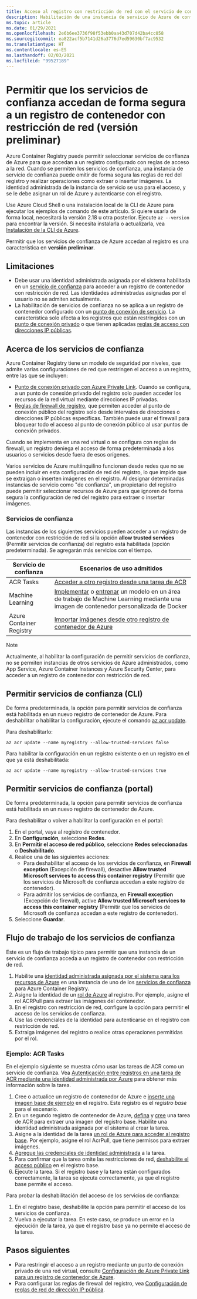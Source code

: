```yaml
---
title: Acceso al registro con restricción de red con el servicio de confianza de Azure
description: Habilitación de una instancia de servicio de Azure de confianza para acceder de forma segura a un registro de contenedor con restricción de red para extraer o insertar imágenes
ms.topic: article
ms.date: 01/29/2021
ms.openlocfilehash: 2e6b6ee3736f98f53ebb0aa43d707d42ba4cc058
ms.sourcegitcommit: ea822acf5b7141d26a3776d7ed59630bf7ac9532
ms.translationtype: HT
ms.contentlocale: es-ES
ms.lasthandoff: 02/03/2021
ms.locfileid: "99527189"
---
```

# <a name="allow-trusted-services-to-securely-access-a-network-restricted-container-registry-preview"></a>Permitir que los servicios de confianza accedan de forma segura a un registro de contenedor con restricción de red (versión preliminar)

Azure Container Registry puede permitir seleccionar servicios de confianza de Azure para que accedan a un registro configurado con reglas de acceso a la red. Cuando se permiten los servicios de confianza, una instancia de servicio de confianza puede omitir de forma segura las reglas de red del registro y realizar operaciones como extraer o insertar imágenes. La identidad administrada de la instancia de servicio se usa para el acceso, y se le debe asignar un rol de Azure y autenticarse con el registro.

Use Azure Cloud Shell o una instalación local de la CLI de Azure para ejecutar los ejemplos de comando de este artículo. Si quiere usarla de forma local, necesitará la versión 2.18 u otra posterior. Ejecute `az --version` para encontrar la versión. Si necesita instalarla o actualizarla, vea [Instalación de la CLI de Azure](/cli/azure/install-azure-cli).

Permitir que los servicios de confianza de Azure accedan al registro es una característica en **versión preliminar**.

## <a name="limitations"></a>Limitaciones

* Debe usar una identidad administrada asignada por el sistema habilitada en un [servicio de confianza](#trusted-services) para acceder a un registro de contenedor con restricción de red. Las identidades administradas asignadas por el usuario no se admiten actualmente.
* La habilitación de servicios de confianza no se aplica a un registro de contenedor configurado con un [punto de conexión de servicio](container-registry-vnet.md). La característica solo afecta a los registros que están restringidos con un [punto de conexión privado](container-registry-private-link.md) o que tienen aplicadas [reglas de acceso con direcciones IP públicas](container-registry-access-selected-networks.md). 

## <a name="about-trusted-services"></a>Acerca de los servicios de confianza

Azure Container Registry tiene un modelo de seguridad por niveles, que admite varias configuraciones de red que restringen el acceso a un registro, entre las que se incluyen:

* [Punto de conexión privado con Azure Private Link](container-registry-private-link.md). Cuando se configura, a un punto de conexión privado del registro solo pueden acceder los recursos de la red virtual mediante direcciones IP privadas.  
* [Reglas de firewall de registro](container-registry-access-selected-networks.md), que permiten acceder al punto de conexión público del registro solo desde intervalos de direcciones o direcciones IP públicas específicas. También puede usar el firewall para bloquear todo el acceso al punto de conexión público al usar puntos de conexión privados.

Cuando se implementa en una red virtual o se configura con reglas de firewall, un registro deniega el acceso de forma predeterminada a los usuarios o servicios desde fuera de esos orígenes. 

Varios servicios de Azure multiinquilino funcionan desde redes que no se pueden incluir en esta configuración de red del registro, lo que impide que se extraigan o inserten imágenes en el registro. Al designar determinadas instancias de servicio como "de confianza", un propietario del registro puede permitir seleccionar recursos de Azure para que ignoren de forma segura la configuración de red del registro para extraer o insertar imágenes. 

### <a name="trusted-services"></a>Servicios de confianza

Las instancias de los siguientes servicios pueden acceder a un registro de contenedor con restricción de red si la opción **allow trusted services** (Permitir servicios de confianza) del registro está habilitada (opción predeterminada). Se agregarán más servicios con el tiempo.

|Servicio de confianza  |Escenarios de uso admitidos  |
|---------|---------|
|ACR Tasks     | [Acceder a otro registro desde una tarea de ACR](container-registry-tasks-cross-registry-authentication.md)       |
|Machine Learning | [Implementar](../machine-learning/how-to-deploy-custom-docker-image.md) o [entrenar](../machine-learning/how-to-train-with-custom-image.md) un modelo en un área de trabajo de Machine Learning mediante una imagen de contenedor personalizada de Docker |
|Azure Container Registry | [Importar imágenes desde otro registro de contenedor de Azure](container-registry-import-images.md#import-from-an-azure-container-registry-in-the-same-ad-tenant) | 

> [!NOTE]
> Actualmente, al habilitar la configuración de permitir servicios de confianza, no se permiten instancias de otros servicios de Azure administrados, como App Service, Azure Container Instances y Azure Security Center, para acceder a un registro de contenedor con restricción de red.

## <a name="allow-trusted-services---cli"></a>Permitir servicios de confianza (CLI)

De forma predeterminada, la opción para permitir servicios de confianza está habilitada en un nuevo registro de contenedor de Azure. Para deshabilitar o habilitar la configuración, ejecute el comando [az acr update](/cli/azure/acr#az-acr-update).

Para deshabilitarlo:

```azurecli
az acr update --name myregistry --allow-trusted-services false
```

Para habilitar la configuración en un registro existente o en un registro en el que ya está deshabilitada:

```azurecli
az acr update --name myregistry --allow-trusted-services true
```

## <a name="allow-trusted-services---portal"></a>Permitir servicios de confianza (portal)

De forma predeterminada, la opción para permitir servicios de confianza está habilitada en un nuevo registro de contenedor de Azure. 

Para deshabilitar o volver a habilitar la configuración en el portal:

1. En el portal, vaya al registro de contenedor.
1. En **Configuración**, seleccione **Redes**. 
1. En **Permitir el acceso de red público**, seleccione **Redes seleccionadas** o **Deshabilitado**.
1. Realice una de las siguientes acciones:
    * Para deshabilitar el acceso de los servicios de confianza, en **Firewall exception** (Excepción de firewall), desactive **Allow trusted Microsoft services to access this container registry** (Permitir que los servicios de Microsoft de confianza accedan a este registro de contenedor). 
    * Para admitir los servicios de confianza, en **Firewall exception** (Excepción de firewall), active **Allow trusted Microsoft services to access this container registry** (Permitir que los servicios de Microsoft de confianza accedan a este registro de contenedor).
1. Seleccione **Guardar**.

## <a name="trusted-services-workflow"></a>Flujo de trabajo de los servicios de confianza

Este es un flujo de trabajo típico para permitir que una instancia de un servicio de confianza acceda a un registro de contenedor con restricción de red.

1. Habilite una [identidad administrada asignada por el sistema para los recursos de Azure](../active-directory/managed-identities-azure-resources/overview.md) en una instancia de uno de los [servicios de confianza](#trusted-services) para Azure Container Registry.
1. Asigne la identidad de un [rol de Azure](container-registry-roles.md) al registro. Por ejemplo, asigne el rol ACRPull para extraer las imágenes del contenedor.
1. En el registro con restricción de red, configure la opción para permitir el acceso de los servicios de confianza.
1. Use las credenciales de la identidad para autenticarse en el registro con restricción de red. 
1. Extraiga imágenes del registro o realice otras operaciones permitidas por el rol.

### <a name="example-acr-tasks"></a>Ejemplo: ACR Tasks

En el ejemplo siguiente se muestra cómo usar las tareas de ACR como un servicio de confianza. Vea [Autenticación entre registros en una tarea de ACR mediante una identidad administrada por Azure](container-registry-tasks-cross-registry-authentication.md) para obtener más información sobre la tarea.

1. Cree o actualice un registro de contenedor de Azure e [inserte una imagen base de ejemplo](container-registry-tasks-cross-registry-authentication.md#prepare-base-registry) en el registro. Este registro es el *registro base* para el escenario.
1. En un segundo registro de contenedor de Azure, [defina](container-registry-tasks-cross-registry-authentication.md#define-task-steps-in-yaml-file) y [cree](container-registry-tasks-cross-registry-authentication.md#option-2-create-task-with-system-assigned-identity) una tarea de ACR para extraer una imagen del registro base. Habilite una identidad administrada asignada por el sistema al crear la tarea.
1. Asigne a la identidad de la tarea [un rol de Azure para acceder al registro base](container-registry-tasks-authentication-managed-identity.md#3-grant-the-identity-permissions-to-access-other-azure-resources). Por ejemplo, asigne el rol AcrPull, que tiene permisos para extraer imágenes.
1. [Agregue las credenciales de identidad administrada](container-registry-tasks-authentication-managed-identity.md#4-optional-add-credentials-to-the-task) a la tarea.
1. Para confirmar que la tarea omite las restricciones de red, [deshabilite el acceso público](container-registry-access-selected-networks.md#disable-public-network-access) en el registro base.
1. Ejecute la tarea. Si el registro base y la tarea están configurados correctamente, la tarea se ejecuta correctamente, ya que el registro base permite el acceso.

Para probar la deshabilitación del acceso de los servicios de confianza:

1. En el registro base, deshabilite la opción para permitir el acceso de los servicios de confianza.
1. Vuelva a ejecutar la tarea. En este caso, se produce un error en la ejecución de la tarea, ya que el registro base ya no permite el acceso de la tarea.

## <a name="next-steps"></a>Pasos siguientes

* Para restringir el acceso a un registro mediante un punto de conexión privado de una red virtual, consulte [Configuración de Azure Private Link para un registro de contenedor de Azure](container-registry-private-link.md).
* Para configurar las reglas de firewall del registro, vea [Configuración de reglas de red de dirección IP pública](container-registry-access-selected-networks.md).
